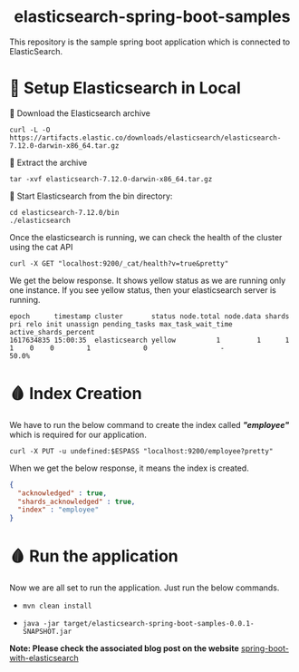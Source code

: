 <h1 align="center">elasticsearch-spring-boot-samples</h1>

<p>This repository is the sample spring boot application which is connected to ElasticSearch.<p>

🎨 Setup Elasticsearch in Local
===============================

🎱 Download the Elasticsearch archive

```shell script
curl -L -O https://artifacts.elastic.co/downloads/elasticsearch/elasticsearch-7.12.0-darwin-x86_64.tar.gz
```

🎱 Extract the archive

```shell script
tar -xvf elasticsearch-7.12.0-darwin-x86_64.tar.gz
``` 

🎱 Start Elasticsearch from the bin directory:
```shell script
cd elasticsearch-7.12.0/bin
./elasticsearch
```

Once the elasticsearch is running, we can check the health of the cluster using the cat API
```shell script
curl -X GET "localhost:9200/_cat/health?v=true&pretty"
``` 
We get the below response. It shows yellow status as we are running only one instance. If you see yellow status, then your elasticsearch server is running.
```shell script
epoch      timestamp cluster       status node.total node.data shards pri relo init unassign pending_tasks max_task_wait_time active_shards_percent
1617634835 15:00:35  elasticsearch yellow          1         1      1   1    0    0        1             0                  -                 50.0%
```

🩸 Index Creation
==================
We have to run the below command to create the index called ***"employee"*** which is required for our application.

```shell script
curl -X PUT -u undefined:$ESPASS "localhost:9200/employee?pretty"
```
When we get the below response, it means the index is created.
```json
{
  "acknowledged" : true,
  "shards_acknowledged" : true,
  "index" : "employee"
}
```

🩸 Run the application
=======================
Now we are all set to run the application. Just run the below commands.

- ```
  mvn clean install
  ```
- ```
  java -jar target/elasticsearch-spring-boot-samples-0.0.1-SNAPSHOT.jar
  ```
  
**Note: Please check the associated blog post on the website** [spring-boot-with-elasticsearch](http://www.rahullokurte.com/spring-boot-with-elasticsearch/)









